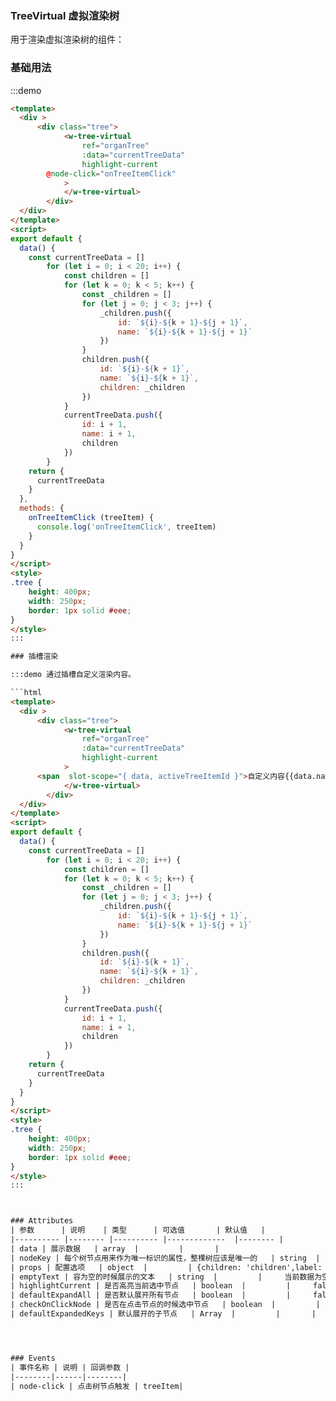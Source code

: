 ### TreeVirtual 虚拟渲染树
用于渲染虚拟渲染树的组件：


### 基础用法

:::demo 

```html
<template>
  <div >
	  <div class="tree">
			<w-tree-virtual
				ref="organTree"
				:data="currentTreeData"
				highlight-current
        @node-click="onTreeItemClick"
			>
			</w-tree-virtual>
		</div>
  </div>
</template>
<script>
export default {
  data() {
    const currentTreeData = []
		for (let i = 0; i < 20; i++) {
			const children = []
			for (let k = 0; k < 5; k++) {
				const _children = []
				for (let j = 0; j < 3; j++) {
					_children.push({
						id: `${i}-${k + 1}-${j + 1}`,
						name: `${i}-${k + 1}-${j + 1}`
					})
				}
				children.push({
					id: `${i}-${k + 1}`,
					name: `${i}-${k + 1}`,
					children: _children
				})
			}
			currentTreeData.push({
				id: i + 1,
				name: i + 1,
				children
			})
		}
    return {
      currentTreeData
    }
  },
  methods: {
    onTreeItemClick (treeItem) {
      console.log('onTreeItemClick', treeItem)
    }
  }
}
</script>
<style>
.tree {
	height: 400px;
	width: 250px;
	border: 1px solid #eee;
}
</style>
:::

### 插槽渲染 

:::demo 通过插槽自定义渲染内容。

```html
<template>
  <div >
	  <div class="tree">
			<w-tree-virtual
				ref="organTree"
				:data="currentTreeData"
				highlight-current
			>
      <span  slot-scope="{ data, activeTreeItemId }">自定义内容{{data.name}}</span>
			</w-tree-virtual>
		</div>
  </div>
</template>
<script>
export default {
  data() {
    const currentTreeData = []
		for (let i = 0; i < 20; i++) {
			const children = []
			for (let k = 0; k < 5; k++) {
				const _children = []
				for (let j = 0; j < 3; j++) {
					_children.push({
						id: `${i}-${k + 1}-${j + 1}`,
						name: `${i}-${k + 1}-${j + 1}`
					})
				}
				children.push({
					id: `${i}-${k + 1}`,
					name: `${i}-${k + 1}`,
					children: _children
				})
			}
			currentTreeData.push({
				id: i + 1,
				name: i + 1,
				children
			})
		}
    return {
      currentTreeData
    }
  }
}
</script>
<style>
.tree {
	height: 400px;
	width: 250px;
	border: 1px solid #eee;
}
</style>
:::



### Attributes
| 参数      | 说明    | 类型      | 可选值       | 默认值   |
|---------- |-------- |---------- |-------------  |-------- |
| data | 展示数据   | array  |         |       |
| nodeKey | 每个树节点用来作为唯一标识的属性，整棵树应该是唯一的   | string  |         |     id   |
| props | 配置选项   | object  |         | {children: 'children',label: 'name',related: 'related'}   |
| emptyText | 容为空的时候展示的文本   | string  |         |     当前数据为空   |
| highlightCurrent | 是否高亮当前选中节点   | boolean  |         |     false   |
| defaultExpandAll | 是否默认展开所有节点   | boolean  |         |     false   |
| checkOnClickNode | 是否在点击节点的时候选中节点   | boolean  |         |     false   |
| defaultExpandedKeys | 默认展开的子节点   | Array  |         |       |




### Events
| 事件名称 | 说明 | 回调参数 |
|--------|------|--------|
| node-click | 点击树节点触发 | treeItem|

